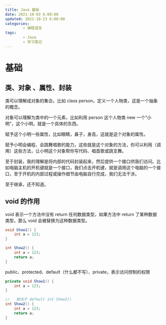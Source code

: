 ```yaml
---
title: Java 基础
date: 2021-10-03 6:00:00
updated: 2021-10-23 6:00:00
categories:
        - 编程语言
tags:
        - Java
        - 学习笔记
---
```


# 基础

## 类、对象 、属性、封装

类可以理解成对象的集合。比如 class person，定义一个人物类，这是一个抽象的概念。

对象可以理解为类中的一个元素，比如利用 person 这个人物类 new 一个“小明”，这个小明，就是一个具体的东西。

赋予这个小明一些属性，比如眼睛，鼻子，身高，这就是这个对象的属性。

赋予小明会编程、会跳舞唱歌的能力，这些就是这个对象的方法，你可以利用（调用）这些方法，让小明这个对象帮你写代码、唱首歌或跳支舞。

至于封装，我的理解是将内部的代码封装起来，然后提供一个接口供我们访问。比如电脑主机的开机键就是一个接口，我们点击开机键，就是调用这个电脑的一个接口，至于开机的内部过程或操作细节由电脑自行完成，我们无法干涉。

至于继承，还不知道。

## void 的作用

void 表示一个方法中没有 return 任何数据类型，如果方法中 return 了某种数据类型，那么 void 会被替换为这种数据类型。

```java
void Show1() {
    int a = 123;
}

int Show2() {
    int a = 123;
    return a;
}
```

public、protected、default（什么都不写）、private，表示访问控制的权限

```java
private void Show1() {
    int a = 123;
}

//   相当于 default int Show2()
int Show2() {
    int a = 123;
    return a;
}
```
